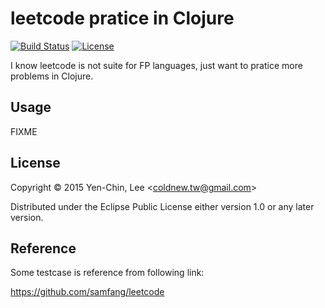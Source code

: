 # leetcode pratice in Clojure
[![Build Status](https://travis-ci.org/coldnew/leetcode-clojure.svg?branch=master)](https://travis-ci.org/coldnew/leetcode-clojure)
[![License](http://img.shields.io/badge/license-Eclipse-blue.svg?style=flat)](https://www.eclipse.org/legal/epl-v10.html)

I know leetcode is not suite for FP languages, just want to pratice more
problems in Clojure.

## Usage

FIXME

## License

Copyright © 2015 Yen-Chin, Lee <<coldnew.tw@gmail.com>>

Distributed under the Eclipse Public License either version 1.0 or any later version.

## Reference

Some testcase is reference from following link:

https://github.com/samfang/leetcode
